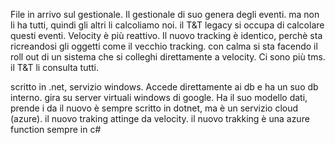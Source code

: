 File in arrivo sul gestionale. 
Il gestionale di suo genera degli eventi. ma non li ha tutti, quindi gli altri li calcoliamo noi.
il T&T legacy si occupa di calcolare questi eventi. Velocity è più reattivo.
Il nuovo tracking è identico, perchè sta ricreandosi gli oggetti come il vecchio tracking.
con calma si sta facendo il roll out di un sistema che si colleghi direttamente a velocity.
Ci sono più tms. il T&T li consulta tutti.

scritto in .net, servizio windows. Accede direttamente ai db e ha un suo db interno. gira su server virtuali windows di google.
Ha il suo modello dati, prende i da
il nuovo è sempre scritto in dotnet, ma è un servizio cloud (azure). il nuovo traking attinge da velocity.
il nuovo trakking è una azure function sempre in c#
